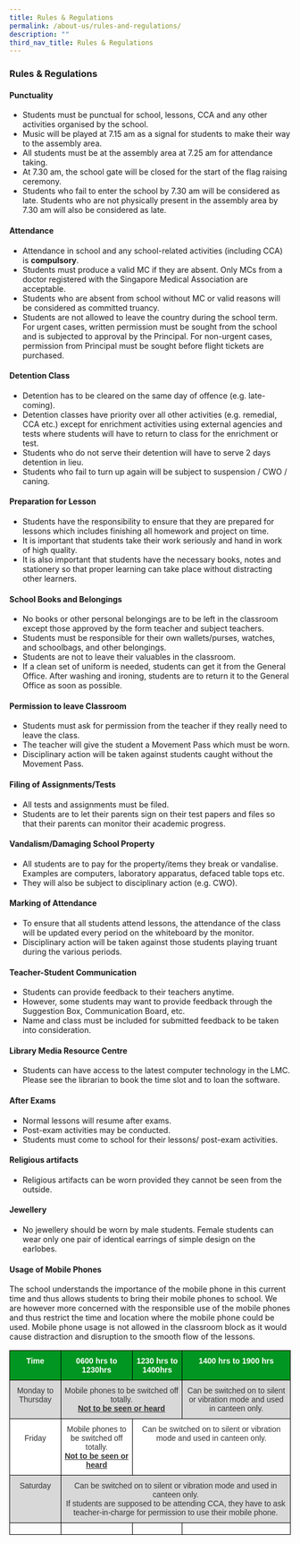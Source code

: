 ```yaml
---
title: Rules & Regulations
permalink: /about-us/rules-and-regulations/
description: ""
third_nav_title: Rules & Regulations
---
```

### **Rules & Regulations**
#### **Punctuality** 
*   Students must be punctual for school, lessons, CCA and any other activities organised by the school.
*   Music will be played at 7.15 am as a signal for students to make their way to the assembly area.
*   All students must be at the assembly area at 7.25 am for attendance taking.
*   At 7.30 am, the school gate will be closed for the start of the flag raising ceremony.
*   Students who fail to enter the school by 7.30 am will be considered as late. Students who are not physically present in the assembly area by 7.30 am will also be considered as late.

#### **Attendance**
*   Attendance in school and any school-related activities (including CCA) is **compulsory**.
*   Students must produce a valid MC if they are absent. Only MCs from a doctor registered with the Singapore Medical Association are acceptable.
*   Students who are absent from school without MC or valid reasons will be considered as committed truancy.
*   Students are not allowed to leave the country during the school term. For urgent cases, written permission must be sought from the school and is subjected to approval by the Principal. For non-urgent cases, permission from Principal must be sought before flight tickets are purchased.

#### **Detention Class**
*   Detention has to be cleared on the same day of offence (e.g. late-coming).
*   Detention classes have priority over all other activities (e.g. remedial, CCA etc.) except for enrichment activities using external agencies and tests where students will have to return to class for the enrichment or test.
*   Students who do not serve their detention will have to serve 2 days detention in lieu.
*   Students who fail to turn up again will be subject to suspension / CWO / caning.

#### **Preparation for Lesson**

*   Students have the responsibility to ensure that they are prepared for lessons which includes finishing all homework and project on time.
*   It is important that students take their work seriously and hand in work of high quality.
*   It is also important that students have the necessary books, notes and stationery so that proper learning can take place without distracting other learners.

#### **School Books and Belongings**
*   No books or other personal belongings are to be left in the classroom except those approved by the form teacher and subject teachers.
*   Students must be responsible for their own wallets/purses, watches, and schoolbags, and other belongings.
*   Students are not to leave their valuables in the classroom.
*   If a clean set of uniform is needed, students can get it from the General Office. After washing and ironing, students are to return it to the General Office as soon as possible.

#### **Permission to leave Classroom**
*   Students must ask for permission from the teacher if they really need to leave the class.
*   The teacher will give the student a Movement Pass which must be worn.
*   Disciplinary action will be taken against students caught without the Movement Pass.

#### **Filing of Assignments/Tests**
*   All tests and assignments must be filed.
*   Students are to let their parents sign on their test papers and files so that their parents can monitor their academic progress.

#### **Vandalism/Damaging School Property**
*   All students are to pay for the property/items they break or vandalise. Examples are computers, laboratory apparatus, defaced table tops etc.
*   They will also be subject to disciplinary action (e.g. CWO).

#### **Marking of Attendance**
*   To ensure that all students attend lessons, the attendance of the class will be updated every period on the whiteboard by the monitor.
*   Disciplinary action will be taken against those students playing truant during the various periods.

#### **Teacher-Student Communication**
*   Students can provide feedback to their teachers anytime.
*   However, some students may want to provide feedback through the Suggestion Box, Communication Board, etc.
*   Name and class must be included for submitted feedback to be taken into consideration.

#### **Library Media Resource Centre**
*   Students can have access to the latest computer technology in the LMC. Please see the librarian to book the time slot and to loan the software.

#### **After Exams**
*   Normal lessons will resume after exams.
*   Post-exam activities may be conducted.
*   Students must come to school for their lessons/ post-exam activities.

#### **Religious artifacts**
*   Religious artifacts can be worn provided they cannot be seen from the outside.

#### **Jewellery**
*   No jewellery should be worn by male students. Female students can wear only one pair of identical earrings of simple design on the earlobes.

#### **Usage of Mobile Phones**
The school understands the importance of the mobile phone in this current time and thus allows students to bring their mobile phones to school. We are however more concerned with the responsible use of the mobile phones and thus restrict the time and location where the mobile phone could be used. Mobile phone usage is not allowed in the classroom block as it would cause distraction and disruption to the smooth flow of the lessons.

<style type="text/css">
.tg  {border-collapse:collapse;border-spacing:0;}
.tg td{border-color:black;border-style:solid;border-width:1px;font-family:Arial, sans-serif;font-size:14px;
  overflow:hidden;padding:10px 5px;word-break:normal;}
.tg th{border-color:black;border-style:solid;border-width:1px;font-family:Arial, sans-serif;font-size:14px;
  font-weight:normal;overflow:hidden;padding:10px 5px;word-break:normal;}
.tg .tg-tlx9{background-color:#FFF;color:#333;text-align:center;vertical-align:top}
.tg .tg-zmd5{background-color:#009621;color:#FFF;font-weight:bold;text-align:center;vertical-align:top}
.tg .tg-baqh{text-align:center;vertical-align:top}
.tg .tg-8145{background-color:#D8D8D8;color:#333;text-align:center;vertical-align:top}
</style>
<table class="tg">
<thead>
  <tr>
    <th class="tg-zmd5">Time</th>
    <th class="tg-zmd5">0600 hrs to 1230hrs</th>
    <th class="tg-zmd5">1230 hrs to 1400hrs</th>
    <th class="tg-zmd5">1400 hrs to 1900 hrs</th>
  </tr>
</thead>
<tbody>
  <tr>
    <td class="tg-8145"><span style="color:#333">Monday to Thursday</span></td>
    <td class="tg-8145" colspan="2"><span style="color:#333">Mobile phones to be switched off totally.</span><br><span style="font-weight:bold;text-decoration:underline">Not to be seen or heard</span></td>
    <td class="tg-8145"><span style="color:#333">Can be switched on to silent or vibration mode and used in canteen only.</span></td>
  </tr>
  <tr>
    <td class="tg-tlx9"><br><span style="color:#333">Friday</span></td>
    <td class="tg-tlx9"><span style="color:#333">Mobile phones to be switched off totally.</span><br><span style="font-weight:bold;text-decoration:underline">Not to be seen or heard</span></td>
    <td class="tg-tlx9" colspan="2"><span style="color:#333">Can be switched on to silent or vibration mode and used in canteen only.</span></td>
  </tr>
  <tr>
    <td class="tg-8145"><span style="color:#333">Saturday</span></td>
    <td class="tg-8145" colspan="3"><span style="color:#333">Can be switched on to silent or vibration mode and used in canteen only.</span><br><span style="color:#333">If students are supposed to be attending CCA, they have to ask teacher-in-charge for permission to use their mobile phone.</span><br></td>
  </tr>
  <tr>
    <td class="tg-baqh"></td>
    <td class="tg-baqh"></td>
    <td class="tg-baqh"></td>
    <td class="tg-baqh"></td>
  </tr>
</tbody>
</table>

